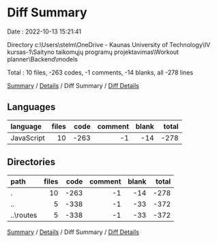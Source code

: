 # Diff Summary

Date : 2022-10-13 15:21:41

Directory c:\\Users\\stelm\\OneDrive - Kaunas University of Technology\\IV kursas-1\\Saityno taikomųjų programų projektavimas\\Workout planner\\Backend\\models

Total : 10 files,  -263 codes, -1 comments, -14 blanks, all -278 lines

[Summary](results.md) / [Details](details.md) / Diff Summary / [Diff Details](diff-details.md)

## Languages
| language | files | code | comment | blank | total |
| :--- | ---: | ---: | ---: | ---: | ---: |
| JavaScript | 10 | -263 | -1 | -14 | -278 |

## Directories
| path | files | code | comment | blank | total |
| :--- | ---: | ---: | ---: | ---: | ---: |
| . | 10 | -263 | -1 | -14 | -278 |
| .. | 5 | -338 | -1 | -33 | -372 |
| ..\\routes | 5 | -338 | -1 | -33 | -372 |

[Summary](results.md) / [Details](details.md) / Diff Summary / [Diff Details](diff-details.md)